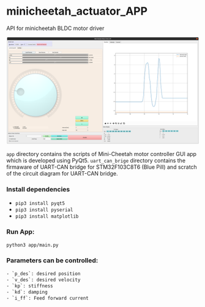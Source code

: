 # minicheetah_actuator_APP
API for minicheetah BLDC motor driver

![ ](images/minicheetah_api_panel.png)



`app` directory contains the scripts of Mini-Cheetah motor controller GUI app which is developed using PyQt5.
`uart_can_brige` directory contains the firmaware of UART-CAN bridge for STM32F103C8T6 (Blue Pill) and scratch of the circuit diagram for UART-CAN bridge.

### Install dependencies
- `pip3 install pyqt5`
- `pip3 install pyserial`
- `pip3 install matplotlib`

### Run App:
```
python3 app/main.py

```

### Parameters can be controlled:
    - `p_des`: desired position
    - `v_des`: desired velocity
    - `kp`: stiffness
    - `kd`: damping
    - `i_ff`: Feed forward current

